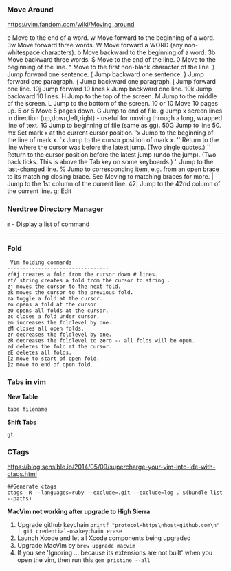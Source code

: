 ### Move Around
https://vim.fandom.com/wiki/Moving_around

e 
Move to the end of a word.
w 
Move forward to the beginning of a word.
3w 
Move forward three words.
W 
Move forward a WORD (any non-whitespace characters).
b 
Move backward to the beginning of a word.
3b 
Move backward three words.
$ 
Move to the end of the line.
0 
Move to the beginning of the line.
^ 
Move to the first non-blank character of the line.
) 
Jump forward one sentence.
( 
Jump backward one sentence.
} 
Jump forward one paragraph.
{ 
Jump backward one paragraph.
j 
Jump forward one line.
10j 
Jump forward 10 lines
k 
Jump backward one line.
10k 
Jump backward 10 lines.
H 
Jump to the top of the screen.
M 
Jump to the middle of the screen.
L 
Jump to the bottom of the screen.
10<PageUp> or 10<CTRL-B>
Move 10 pages up.
5<PageDown> or 5<CTRL-F>
Move 5 pages down.
G 
Jump to end of file.
g
Jump x screen lines in direction (up,down,left,right) - useful for moving through a long, wrapped line of text.
1G 
Jump to beginning of file (same as gg).
50G 
Jump to line 50.
mx 
Set mark x at the current cursor position.
'x 
Jump to the beginning of the line of mark x.
`x 
Jump to the cursor position of mark x.
''
Return to the line where the cursor was before the latest jump.
(Two single quotes.)
``
Return to the cursor position before the latest jump (undo the jump).
(Two back ticks. This is above the Tab key on some keyboards.)
'. 
Jump to the last-changed line.
 % 
Jump to corresponding item, e.g. from an open brace to its matching closing brace. See Moving to matching braces for more.
| 
Jump to the 1st column of the current line.
42| 
Jump to the 42nd column of the current line.
g; Edit

### Nerdtree Directory Manager

`m` - Display a list of command

----------

### Fold

```
 Vim folding commands
---------------------------------
zf#j creates a fold from the cursor down # lines.
zf/ string creates a fold from the cursor to string .
zj moves the cursor to the next fold.
zk moves the cursor to the previous fold.
za toggle a fold at the cursor.
zo opens a fold at the cursor.
zO opens all folds at the cursor.
zc closes a fold under cursor. 
zm increases the foldlevel by one.
zM closes all open folds.
zr decreases the foldlevel by one.
zR decreases the foldlevel to zero -- all folds will be open.
zd deletes the fold at the cursor.
zE deletes all folds.
[z move to start of open fold.
]z move to end of open fold.
```

### Tabs in vim

**New Table**

`tabe filename`


**Shift Tabs**

`gt`

### CTags

https://blog.sensible.io/2014/05/09/supercharge-your-vim-into-ide-with-ctags.html
```
##Generate ctags
ctags -R --languages=ruby --exclude=.git --exclude=log . $(bundle list --paths)
```


**MacVim not working after upgrade to High Sierra**

1. Upgrade github keychain `printf "protocol=https\nhost=github.com\n" | git credential-osxkeychain erase`
2. Launch Xcode and let all Xcode components being upgraded
3. Upgrade MacVim by `brew upgrade macvim`
4. If you see 'Ignoring ... because its extensions are not built' when you open the vim, then run this `gem pristine --all`

